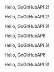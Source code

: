 Hello, GoGitHubAPI 2!

 Hello, GoGitHubAPI 2!

 Hello, GoGitHubAPI 3!

 Hello, GoGitHubAPI!

 Hello, GoGitHubAPI 3!

 Hello, GoGitHubAPI!

 Hello, GoGitHubAPI 3!
